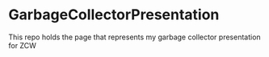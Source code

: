 # GarbageCollectorPresentation
This repo holds the page that represents my garbage collector presentation for ZCW
